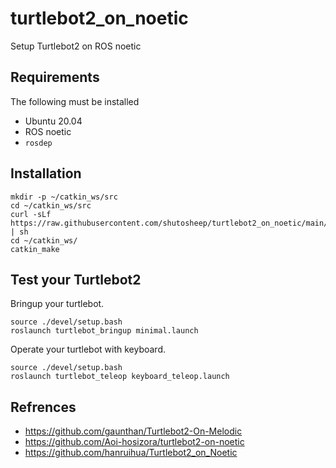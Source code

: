 # turtlebot2_on_noetic

Setup Turtlebot2 on ROS noetic

## Requirements

The following must be installed

- Ubuntu 20.04
- ROS noetic
- `rosdep`

## Installation

```
mkdir -p ~/catkin_ws/src
cd ~/catkin_ws/src
curl -sLf https://raw.githubusercontent.com/shutosheep/turtlebot2_on_noetic/main/install.sh | sh
cd ~/catkin_ws/
catkin_make
```

## Test your Turtlebot2

Bringup your turtlebot.

```
source ./devel/setup.bash
roslaunch turtlebot_bringup minimal.launch
```

Operate your turtlebot with keyboard.

```
source ./devel/setup.bash
roslaunch turtlebot_teleop keyboard_teleop.launch
```

## Refrences

- https://github.com/gaunthan/Turtlebot2-On-Melodic
- https://github.com/Aoi-hosizora/turtlebot2-on-noetic
- https://github.com/hanruihua/Turtlebot2_on_Noetic
